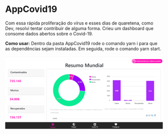 # AppCovid19

<span>Com essa rápida proliferação do vírus e esses dias de quaretena, como Dev, resolvi tentar contribuir de alguma forma.
Crieu um dashboard que consome dados abertos sobre o Covid-19.</span>

<b>Como usar:</b>
Dentro da pasta AppCovid19 rode o comando yarn i para que as dependências sejam instaladas.
Em seguida, rode o comando yarn start.


<img src="./src/images/printAppCovid.PNG" />